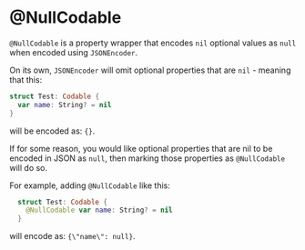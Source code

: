 # @NullCodable

`@NullCodable` is a property wrapper that encodes `nil` optional values as `null` when encoded using `JSONEncoder`. 

On its own, `JSONEncoder` will omit optional properties that are `nil` - meaning that this:
```swift
struct Test: Codable {
  var name: String? = nil
}
```
will be encoded as: `{}`.

If for some reason, you would like optional properties that are nil
to be encoded in JSON as `null`, then marking those properties as `@NullCodable`
will do so.

For example, adding `@NullCodable` like this:
```swift
  struct Test: Codable {
    @NullCodable var name: String? = nil
  }
```
will encode as: `{\"name\": null}`.
